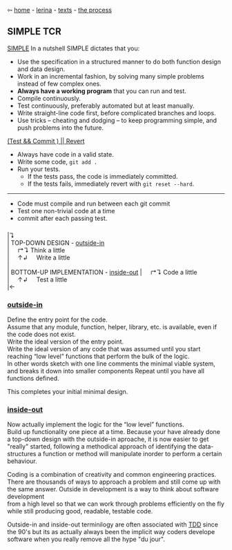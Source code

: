 ⇦ [home](../../../../index.html) - [lerina](../../index.html) - [texts](../index.html) - [the process](./index.html)

## SIMPLE TCR

[SIMPLE](http://wrigstad.com/ioopm18/simple.html#orgb3285eb)
In a nutshell SIMPLE dictates that you:

- Use the specification in a structured manner to do both function design and data design.
- Work in an incremental fashion, by solving many simple problems instead of few complex ones.
- **Always have a working program** that you can run and test.
- Compile continuously.
- Test continuously, preferably automated but at least manually.
- Write straight-line code first, before complicated branches and loops.
- Use tricks – cheating and dodging – to keep programming simple, and push problems into the future.

[(Test && Commit ) || Revert](https://www.youtube.com/watch?v=hi99zbRzkRM)

- Always have code in a valid state.  
- Write some code, `git add .`
- Run your tests.  
    * If the tests pass, the code is immediately committed.  
    * If the tests fails, immediately revert with `git reset --hard`.  

---

- Code must compile and run between each git commit
- Test one non-trivial code at a time
- commit after each passing test.

###
|↴  
| TOP-DOWN DESIGN - [outside-in](https://www.holdenrehg.com/blog/2018-09-22_write-better-code-outside-in)  
|     ↱↴ Think a little    
|     ↑↲      Write a little  
|  
| BOTTOM-UP IMPLEMENTATION  - [inside-out](http://xunitpatterns.com/Philosophy%20Of%20Test%20Automation.html)
|     ↱↴ Code a little  
|     ↑↲      Test a little  
|←  


### [outside-in](https://www.holdenrehg.com/blog/2018-09-22_write-better-code-outside-in)
Define the entry point for the code.  
Assume that any module, function, helper, library, etc. is available, even if the code does not exist.  
Write the ideal version of the entry point.  
Write the ideal version of any code that was assumed until you start reaching “low level” functions that perform the bulk of the logic.  
In other words sketch with one line comments the minimal viable system, and breaks it down into smaller components
Repeat until you have all functions defined.  

This completes your initial minimal design.

### [inside-out](http://xunitpatterns.com/Philosophy%20Of%20Test%20Automation.html)
Now actually implement the logic for the “low level” functions.  
Build up functionality one piece at a time. 
Because your have already done a top-down design with the outside-in aproache, 
it is now easier to get "really" started, following a methodical approach of identifying the data-structures 
a function or method will manipulate inorder to perform a certain behaviour.  

Coding is a combination of creativity and common engineering practices.  
There are thousands of ways to approach a problem and still come up with the same answer. 
Outside in development is a way to think about software development  
from a high level so that we can work through problems efficiently on the fly  
while still producing good, readable, testable code.  

Outside-in and inside-out terminilogy are often associated with [TDD](http://xunitpatterns.com/Philosophy%20Of%20Test%20Automation.html)
since the 90's but its as actually always been the implicit way coders develope software when you really remove all the hype "du jour".

